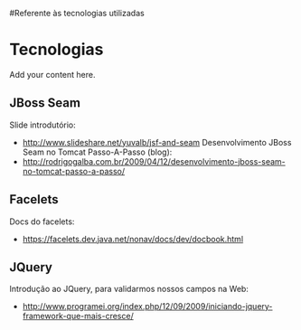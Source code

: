 #Referente às tecnologias utilizadas

# Tecnologias #

Add your content here.


## JBoss Seam ##
Slide introdutório:
  * http://www.slideshare.net/yuvalb/jsf-and-seam
Desenvolvimento JBoss Seam no Tomcat Passo-A-Passo (blog):
  * http://rodrigogalba.com.br/2009/04/12/desenvolvimento-jboss-seam-no-tomcat-passo-a-passo/
## Facelets ##
Docs do facelets:
  * https://facelets.dev.java.net/nonav/docs/dev/docbook.html

## JQuery ##
Introdução ao JQuery, para validarmos nossos campos na Web:
  * http://www.programei.org/index.php/12/09/2009/iniciando-jquery-framework-que-mais-cresce/